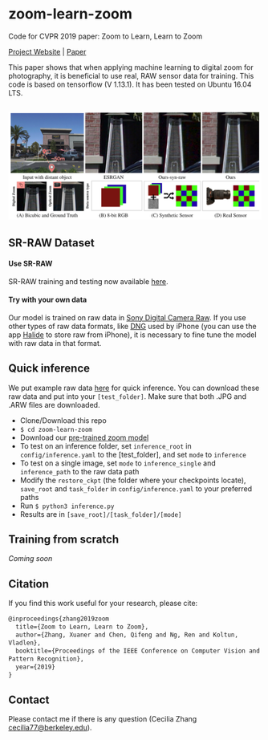 # zoom-learn-zoom
Code for CVPR 2019 paper: Zoom to Learn, Learn to Zoom

<a href="https://ceciliavision.github.io/project-pages/project-zoom.html" target="_blank">Project Website</a>  |  <a href="" target="_blank">Paper</a>

This paper shows that when applying machine learning to digital zoom for photography, it is beneficial to use real, RAW sensor data for training. This code is based on tensorflow (V 1.13.1). It has been tested on Ubuntu 16.04 LTS.

## ![](./teaser/teaser.png)


## SR-RAW Dataset

#### Use SR-RAW

SR-RAW training and testing now available <a href="https://drive.google.com/open?id=1UHKEUp77tiCZ9y05JtP6S9Tfo2RftK8m" target="_blank">here</a>.

#### Try with your own data

Our model is trained on raw data in <a href="http://arwviewer.com/" target="_blank">Sony Digital Camera Raw</a>. If you use other types of raw data formats, like [DNG](https://helpx.adobe.com/photoshop/digital-negative.html) used by iPhone (you can use the app [Halide](https://itunes.apple.com/us/app/halide-camera/id885697368?mt=8) to store raw from iPhone), it is necessary to fine tune the model with raw data in that format.


## Quick inference

We put example raw data [here](https://drive.google.com/open?id=1h6yjuaT7nk5a-_TyuCrCJumwkAT2ooH3) for quick inference. You can download these raw data and put into your `[test_folder]`. Make sure that both .JPG and .ARW files are downloaded.

- Clone/Download this repo
- `$ cd zoom-learn-zoom`
- Download our <a href="https://drive.google.com/open?id=1uZdZuLvh_jDo5aO60tLVW4RD7Gf9TP3O" target="_blank"> pre-trained zoom model </a>
- To test on an inference folder, set `inference_root` in  `config/inference.yaml` to the [test_folder], and set `mode` to `inference`
- To test on a single image, set `mode` to `inference_single` and `inference_path` to the raw data path
- Modify the `restore_ckpt` (the folder where your checkpoints locate), `save_root` and `task_folder` in `config/inference.yaml` to your preferred paths
- Run `$ python3 inference.py`
- Results are in `[save_root]/[task_folder]/[mode]`

## Training from scratch

<em>Coming soon</em>

<!-- - `$ mkdir VGG_Model`
- Download [VGG-19](http://www.vlfeat.org/matconvnet/pretrained/#downloading-the-pre-trained-models). Search `imagenet-vgg-verydeep-19` in this page and download `imagenet-vgg-verydeep-19.mat`. We need the pre-trained VGG-19 model for our hypercolumn input and feature loss
- move the downloaded vgg model to folder `VGG_Model` -->


## Citation

If you find this work useful for your research, please cite:

```
@inproceedings{zhang2019zoom
  title={Zoom to Learn, Learn to Zoom},
  author={Zhang, Xuaner and Chen, Qifeng and Ng, Ren and Koltun, Vladlen},
  booktitle={Proceedings of the IEEE Conference on Computer Vision and Pattern Recognition},
  year={2019}
}
```

## Contact
Please contact me if there is any question (Cecilia Zhang <cecilia77@berkeley.edu>).
